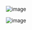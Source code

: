 ![image](https://github.com/EdebaliErman/front-end-mentor-02/assets/105870243/8034a17b-2ff9-4ee8-9a1d-eab6f812b75c)

![image](https://github.com/EdebaliErman/front-end-mentor-02/assets/105870243/c481c196-a39c-4fa5-844b-e80e2494fcd5)


